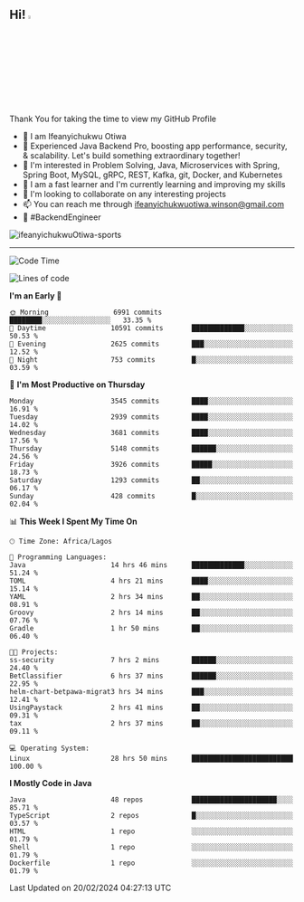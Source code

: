 <!-- BLOG-POST-LIST:START --><!-- BLOG-POST-LIST:END -->

## Hi! <img src="https://media.giphy.com/media/hvRJCLFzcasrR4ia7z/giphy.gif" width="4%"> 

Thank You for taking the time to view my GitHub Profile

- 👋 I am Ifeanyichukwu Otiwa
- 🚀 Experienced Java Backend Pro, boosting app performance, security, & scalability. Let's build something extraordinary together!
- 👀 I'm interested in Problem Solving, Java, Microservices with Spring, Spring Boot, MySQL, gRPC, REST, Kafka, git, Docker, and Kubernetes
- 🌱 I am a fast learner and I'm currently learning and improving my skills
- 💞️ I'm looking to collaborate on any interesting projects
- 📫 You can reach me through ifeanyichukwuotiwa.winson@gmail.com
- 🚀 #BackendEngineer

<p align="left" marginTop="10px"> <img src="https://komarev.com/ghpvc/?username=ifeanyichukwuOtiwa-sports&label=Profile%20views&color=0e75b6&style=for-the-badge" alt="ifeanyichukwuOtiwa-sports" /> </p>

***

<!--START_SECTION:waka-->
![Code Time](http://img.shields.io/badge/Code%20Time-2%2C261%20hrs%2053%20mins-blue)

![Lines of code](https://img.shields.io/badge/From%20Hello%20World%20I%27ve%20Written-5.8%20million%20lines%20of%20code-blue)

**I'm an Early 🐤** 

```text
🌞 Morning                6991 commits        ████████░░░░░░░░░░░░░░░░░   33.35 % 
🌆 Daytime                10591 commits       █████████████░░░░░░░░░░░░   50.53 % 
🌃 Evening                2625 commits        ███░░░░░░░░░░░░░░░░░░░░░░   12.52 % 
🌙 Night                  753 commits         █░░░░░░░░░░░░░░░░░░░░░░░░   03.59 % 
```
📅 **I'm Most Productive on Thursday** 

```text
Monday                   3545 commits        ████░░░░░░░░░░░░░░░░░░░░░   16.91 % 
Tuesday                  2939 commits        ████░░░░░░░░░░░░░░░░░░░░░   14.02 % 
Wednesday                3681 commits        ████░░░░░░░░░░░░░░░░░░░░░   17.56 % 
Thursday                 5148 commits        ██████░░░░░░░░░░░░░░░░░░░   24.56 % 
Friday                   3926 commits        █████░░░░░░░░░░░░░░░░░░░░   18.73 % 
Saturday                 1293 commits        ██░░░░░░░░░░░░░░░░░░░░░░░   06.17 % 
Sunday                   428 commits         █░░░░░░░░░░░░░░░░░░░░░░░░   02.04 % 
```


📊 **This Week I Spent My Time On** 

```text
🕑︎ Time Zone: Africa/Lagos

💬 Programming Languages: 
Java                     14 hrs 46 mins      █████████████░░░░░░░░░░░░   51.24 % 
TOML                     4 hrs 21 mins       ████░░░░░░░░░░░░░░░░░░░░░   15.14 % 
YAML                     2 hrs 34 mins       ██░░░░░░░░░░░░░░░░░░░░░░░   08.91 % 
Groovy                   2 hrs 14 mins       ██░░░░░░░░░░░░░░░░░░░░░░░   07.76 % 
Gradle                   1 hr 50 mins        ██░░░░░░░░░░░░░░░░░░░░░░░   06.40 % 

🐱‍💻 Projects: 
ss-security              7 hrs 2 mins        ██████░░░░░░░░░░░░░░░░░░░   24.40 % 
BetClassifier            6 hrs 37 mins       ██████░░░░░░░░░░░░░░░░░░░   22.95 % 
helm-chart-betpawa-migrat3 hrs 34 mins       ███░░░░░░░░░░░░░░░░░░░░░░   12.41 % 
UsingPaystack            2 hrs 41 mins       ██░░░░░░░░░░░░░░░░░░░░░░░   09.31 % 
tax                      2 hrs 37 mins       ██░░░░░░░░░░░░░░░░░░░░░░░   09.11 % 

💻 Operating System: 
Linux                    28 hrs 50 mins      █████████████████████████   100.00 % 
```

**I Mostly Code in Java** 

```text
Java                     48 repos            █████████████████████░░░░   85.71 % 
TypeScript               2 repos             █░░░░░░░░░░░░░░░░░░░░░░░░   03.57 % 
HTML                     1 repo              ░░░░░░░░░░░░░░░░░░░░░░░░░   01.79 % 
Shell                    1 repo              ░░░░░░░░░░░░░░░░░░░░░░░░░   01.79 % 
Dockerfile               1 repo              ░░░░░░░░░░░░░░░░░░░░░░░░░   01.79 % 
```




 Last Updated on 20/02/2024 04:27:13 UTC
<!--END_SECTION:waka-->

<!--
<p align="center">
![trophy](https://github-profile-trophy.vercel.app/?username=ifeanyichukwuOtiwa-sports&theme=onedark) (https://github.com/ryo-ma/github-profile-trophy)
</p>
-->

<!---
ifeanyi-otiwa/ifeanyi-otiwa is a ✨ special ✨ repository because its `README.md` (this file) appears on your GitHub profile.
You can click the Preview link to take a look at your changes.
--->
